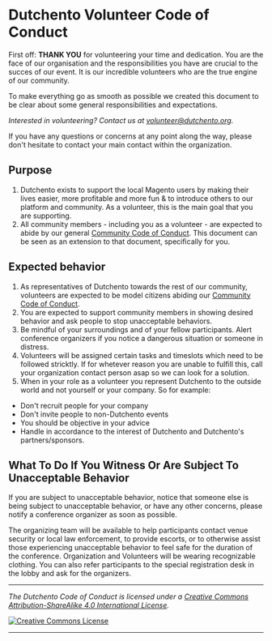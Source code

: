# Dutchento Volunteer Code of Conduct

First off: **THANK YOU** for volunteering your time and dedication. You are the face of our organisation and the responsibilities you have are crucial to the succes of our event. It is our incredible volunteers who are the true engine of our community.

To make everything go as smooth as possible we created this document to be clear about some general responsibilities and expectations.

*Interested in volunteering? Contact us at volunteer@dutchento.org.*

If you have any questions or concerns at any point along the way, please don't hesitate to contact your main contact within the organization.

## Purpose
1. Dutchento exists to support the local Magento users by making their lives easier, more profitable and more fun & to introduce others to our platform and community. As a volunteer, this is the main goal that you are supporting.
2. All community members - including you as a volunteer - are expected to abide by our general [Community Code of Conduct](https://github.com/Dutchento/organization-code-of-conduct/blob/main/CodeOfConduct-community.md). This document can be seen as an extension to that document, specifically for you.

## Expected behavior
1. As representatives of Dutchento towards the rest of our community, volunteers are expected to be model citizens abiding our [Community Code of Conduct](https://github.com/Dutchento/organization-code-of-conduct/blob/main/CodeOfConduct-community.md).
2. You are expected to support community members in showing desired behavior and ask people to stop unacceptable behaviors.
3. Be mindful of your surroundings and of your fellow participants. Alert conference organizers if you notice a dangerous situation or someone in distress.
4. Volunteers will be assigned certain tasks and timeslots which need to be followed stricktly. If for whetever reason you are unable to fulfill this, call your organization contact person asap so we can look for a solution.
5. When in your role as a volunteer you represent Dutchento to the outside world and not yourself or your company. So for example:
 * Don't recruit people for your company
 * Don't invite people to non-Dutchento events
 * You should be objective in your advice
 * Handle in accordance to the interest of Dutchento and Dutchento's partners/sponsors.

## What To Do If You Witness Or Are Subject To Unacceptable Behavior
If you are subject to unacceptable behavior, notice that someone else is being subject to unacceptable behavior, or have any other concerns, please notify a conference organizer as soon as possible.

The organizing team will be available to help participants contact venue security or local law enforcement, to provide escorts, or to otherwise assist those experiencing unacceptable behavior to feel safe for the duration of the conference.
Organization and Volunteers will be wearing recognizable clothing. You can also refer participants to the special registration desk in the lobby and ask for the organizers.

---

*_The Dutchento Code of Conduct is licensed under a <a rel="license" href="http://creativecommons.org/licenses/by-sa/4.0/">Creative Commons Attribution-ShareAlike 4.0 International License</a>._*

<a rel="license" href="http://creativecommons.org/licenses/by-sa/4.0/" target="_blank"><img alt="Creative Commons License" style="border-width:0" src="https://i.creativecommons.org/l/by-sa/4.0/88x31.png" /></a> 

---
